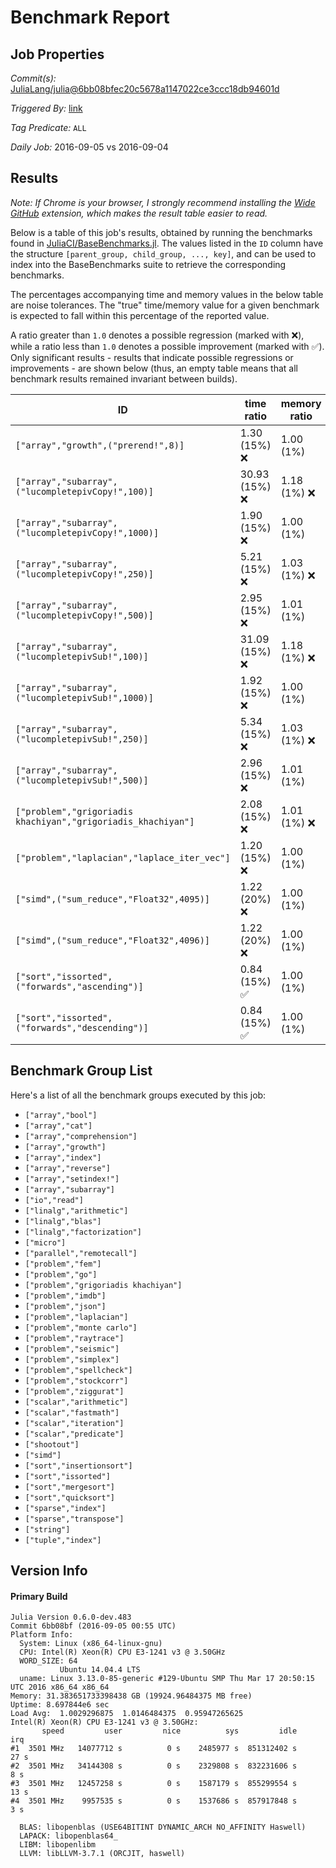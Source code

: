 # Benchmark Report

## Job Properties

*Commit(s):* [JuliaLang/julia@6bb08bfec20c5678a1147022ce3ccc18db94601d](https://github.com/JuliaLang/julia/commit/6bb08bfec20c5678a1147022ce3ccc18db94601d)

*Triggered By:* [link](https://github.com/JuliaLang/julia/commit/6bb08bfec20c5678a1147022ce3ccc18db94601d#commitcomment-18895235)

*Tag Predicate:* `ALL`

*Daily Job:* 2016-09-05 vs 2016-09-04

## Results

*Note: If Chrome is your browser, I strongly recommend installing the [Wide GitHub](https://chrome.google.com/webstore/detail/wide-github/kaalofacklcidaampbokdplbklpeldpj?hl=en)
extension, which makes the result table easier to read.*

Below is a table of this job's results, obtained by running the benchmarks found in
[JuliaCI/BaseBenchmarks.jl](https://github.com/JuliaCI/BaseBenchmarks.jl). The values
listed in the `ID` column have the structure `[parent_group, child_group, ..., key]`,
and can be used to index into the BaseBenchmarks suite to retrieve the corresponding
benchmarks.

The percentages accompanying time and memory values in the below table are noise tolerances. The "true"
time/memory value for a given benchmark is expected to fall within this percentage of the reported value.

A ratio greater than `1.0` denotes a possible regression (marked with :x:), while a ratio less
than `1.0` denotes a possible improvement (marked with :white_check_mark:). Only significant results - results
that indicate possible regressions or improvements - are shown below (thus, an empty table means that all
benchmark results remained invariant between builds).

| ID | time ratio | memory ratio |
|----|------------|--------------|
| `["array","growth",("prerend!",8)]` | 1.30 (15%) :x: | 1.00 (1%)  |
| `["array","subarray",("lucompletepivCopy!",100)]` | 30.93 (15%) :x: | 1.18 (1%) :x: |
| `["array","subarray",("lucompletepivCopy!",1000)]` | 1.90 (15%) :x: | 1.00 (1%)  |
| `["array","subarray",("lucompletepivCopy!",250)]` | 5.21 (15%) :x: | 1.03 (1%) :x: |
| `["array","subarray",("lucompletepivCopy!",500)]` | 2.95 (15%) :x: | 1.01 (1%)  |
| `["array","subarray",("lucompletepivSub!",100)]` | 31.09 (15%) :x: | 1.18 (1%) :x: |
| `["array","subarray",("lucompletepivSub!",1000)]` | 1.92 (15%) :x: | 1.00 (1%)  |
| `["array","subarray",("lucompletepivSub!",250)]` | 5.34 (15%) :x: | 1.03 (1%) :x: |
| `["array","subarray",("lucompletepivSub!",500)]` | 2.96 (15%) :x: | 1.01 (1%)  |
| `["problem","grigoriadis khachiyan","grigoriadis_khachiyan"]` | 2.08 (15%) :x: | 1.01 (1%) :x: |
| `["problem","laplacian","laplace_iter_vec"]` | 1.20 (15%) :x: | 1.00 (1%)  |
| `["simd",("sum_reduce","Float32",4095)]` | 1.22 (20%) :x: | 1.00 (1%)  |
| `["simd",("sum_reduce","Float32",4096)]` | 1.22 (20%) :x: | 1.00 (1%)  |
| `["sort","issorted",("forwards","ascending")]` | 0.84 (15%) :white_check_mark: | 1.00 (1%)  |
| `["sort","issorted",("forwards","descending")]` | 0.84 (15%) :white_check_mark: | 1.00 (1%)  |

## Benchmark Group List

Here's a list of all the benchmark groups executed by this job:

- `["array","bool"]`
- `["array","cat"]`
- `["array","comprehension"]`
- `["array","growth"]`
- `["array","index"]`
- `["array","reverse"]`
- `["array","setindex!"]`
- `["array","subarray"]`
- `["io","read"]`
- `["linalg","arithmetic"]`
- `["linalg","blas"]`
- `["linalg","factorization"]`
- `["micro"]`
- `["parallel","remotecall"]`
- `["problem","fem"]`
- `["problem","go"]`
- `["problem","grigoriadis khachiyan"]`
- `["problem","imdb"]`
- `["problem","json"]`
- `["problem","laplacian"]`
- `["problem","monte carlo"]`
- `["problem","raytrace"]`
- `["problem","seismic"]`
- `["problem","simplex"]`
- `["problem","spellcheck"]`
- `["problem","stockcorr"]`
- `["problem","ziggurat"]`
- `["scalar","arithmetic"]`
- `["scalar","fastmath"]`
- `["scalar","iteration"]`
- `["scalar","predicate"]`
- `["shootout"]`
- `["simd"]`
- `["sort","insertionsort"]`
- `["sort","issorted"]`
- `["sort","mergesort"]`
- `["sort","quicksort"]`
- `["sparse","index"]`
- `["sparse","transpose"]`
- `["string"]`
- `["tuple","index"]`

## Version Info

#### Primary Build

```
Julia Version 0.6.0-dev.483
Commit 6bb08bf (2016-09-05 00:55 UTC)
Platform Info:
  System: Linux (x86_64-linux-gnu)
  CPU: Intel(R) Xeon(R) CPU E3-1241 v3 @ 3.50GHz
  WORD_SIZE: 64
           Ubuntu 14.04.4 LTS
  uname: Linux 3.13.0-85-generic #129-Ubuntu SMP Thu Mar 17 20:50:15 UTC 2016 x86_64 x86_64
Memory: 31.383651733398438 GB (19924.96484375 MB free)
Uptime: 8.697844e6 sec
Load Avg:  1.0029296875  1.0146484375  0.95947265625
Intel(R) Xeon(R) CPU E3-1241 v3 @ 3.50GHz: 
       speed         user         nice          sys         idle          irq
#1  3501 MHz   14077712 s          0 s    2485977 s  851312402 s         27 s
#2  3501 MHz   34144308 s          0 s    2329808 s  832231606 s          8 s
#3  3501 MHz   12457258 s          0 s    1587179 s  855299554 s         13 s
#4  3501 MHz    9957535 s          0 s    1537686 s  857917848 s          3 s

  BLAS: libopenblas (USE64BITINT DYNAMIC_ARCH NO_AFFINITY Haswell)
  LAPACK: libopenblas64_
  LIBM: libopenlibm
  LLVM: libLLVM-3.7.1 (ORCJIT, haswell)

```
